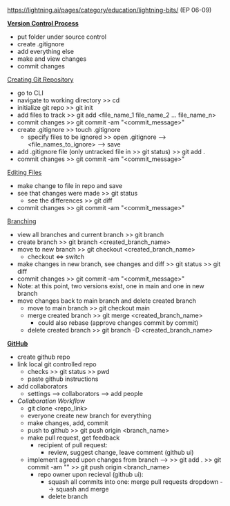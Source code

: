 https://lightning.ai/pages/category/education/lightning-bits/ (EP 06-09)

<u>**Version Control Process**</u>
- put folder under source control 
- create .gitignore 
- add everything else 
- make and view changes 
- commit changes

<u>Creating Git Repository</u>
- go to CLI 
- navigate to working directory >> cd <path> 
- initialize git repo >> git init
- add files to track >> git add <file_name_1 file_name_2 ... file_name_n>
- commit changes >> git commit -am "<commit_message>"
- create .gitignore >> touch .gitignore
    - specify files to be ignored >> open .gitignore --> <file_names_to_ignore> --> save
- add .gitignore file (only untracked file in >> git status) >> git add .
- commit changes >> git commit -am "<commit_message>"

<u>Editing Files</u>
- make change to file in repo and save
- see that changes were made >> git status
    - see the differences >> git diff
- commit changes >> git commit -am "<commit_message>"

<u>Branching</u>
- view all branches and current branch >> git branch
- create branch >> git branch <created_branch_name>
- move to new branch >> git checkout <created_branch_name>
    - checkout <=> switch
- make changes in new branch, see changes and diff >> git status >> git diff
- commit changes >> git commit -am "<commit_message>"
- Note: at this point, two versions exist, one in main and one in new branch
- move changes back to main branch and delete created branch
    - move to main branch >> git checkout main
    - merge created branch >> git merge <created_branch_name>
        - could also rebase (approve changes commit by commit)
    - delete created branch >> git branch -D <created_branch_name>

<u>**GitHub**</u>
- create github repo
- link local git controlled repo
    - checks >> git status >> pwd
    - paste github instructions
- add collaborators
    - settings --> collaborators --> add people
- _Collaboration Workflow_
    - git clone <repo_link>
    - everyone create new branch for everything
    - make changes, add, commit
    - push to github >> git push origin <branch_name>
    - make pull request, get feedback
        - recipient of pull request:
            - review, suggest change, leave comment (github ui)
    - implement agreed upon changes from branch --> >> git add . >> git commit -am "" >> git push origin <branch_name>
        - repo owner upon recieval (github ui):
            - squash all commits into one: merge pull requests dropdown --> squash and merge
            - delete branch 